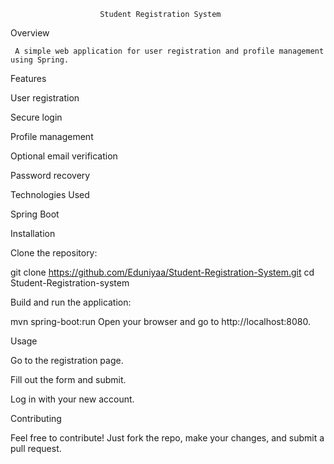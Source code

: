                         Student Registration System

Overview

     A simple web application for user registration and profile management using Spring.

Features


User registration

Secure login

Profile management

Optional email verification

Password recovery


Technologies Used


Spring Boot


Installation


Clone the repository:



git clone https://github.com/Eduniyaa/Student-Registration-System.git
cd Student-Registration-system


Build and run the application:


mvn spring-boot:run
Open your browser and go to http://localhost:8080.

Usage


Go to the registration page.

Fill out the form and submit.

Log in with your new account.

Contributing


Feel free to contribute! Just fork the repo, make your changes, and submit a pull request.
